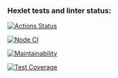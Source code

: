 ### Hexlet tests and linter status:
[![Actions Status](https://github.com/FreeS777/qa-auto-engineer-javascript-project-87/actions/workflows/hexlet-check.yml/badge.svg)](https://github.com/FreeS777/qa-auto-engineer-javascript-project-87/actions)

[![Node CI](https://github.com/FreeS777/qa-auto-engineer-javascript-project-87/actions/workflows/nodejs.yml/badge.svg?event=push)](https://github.com/FreeS777/qa-auto-engineer-javascript-project-87/actions/workflows/nodejs.yml)

[![Maintainability](https://api.codeclimate.com/v1/badges/0d15ef923903bf972483/maintainability)](https://codeclimate.com/github/FreeS777/qa-auto-engineer-javascript-project-87/maintainability)

[![Test Coverage](https://api.codeclimate.com/v1/badges/0d15ef923903bf972483/test_coverage)](https://codeclimate.com/github/FreeS777/qa-auto-engineer-javascript-project-87/test_coverage)